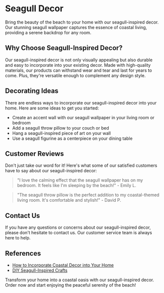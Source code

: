 <!--font:Roboto-->

# Seagull Decor

Bring the beauty of the beach to your home with our seagull-inspired decor. Our stunning seagull wallpaper captures the essence of coastal living, providing a serene backdrop for any room.

## Why Choose Seagull-Inspired Decor?

Our seagull-inspired decor is not only visually appealing but also durable and easy to incorporate into your existing decor. Made with high-quality materials, our products can withstand wear and tear and last for years to come. Plus, they're versatile enough to complement any design style.

## Decorating Ideas

There are endless ways to incorporate our seagull-inspired decor into your home. Here are some ideas to get you started:

- Create an accent wall with our seagull wallpaper in your living room or bedroom
- Add a seagull throw pillow to your couch or bed
- Hang a seagull-inspired piece of art on your wall
- Use a seagull figurine as a centerpiece on your dining table

## Customer Reviews

Don't just take our word for it! Here's what some of our satisfied customers have to say about our seagull-inspired decor:

> "I love the calming effect that the seagull wallpaper has on my bedroom. It feels like I'm sleeping by the beach!" - Emily L.

> "The seagull throw pillow is the perfect addition to my coastal-themed living room. It's comfortable and stylish!" - David P.

## Contact Us

If you have any questions or concerns about our seagull-inspired decor, please don't hesitate to contact us. Our customer service team is always here to help.

## References

- [How to Incorporate Coastal Decor into Your Home](#)
- [DIY Seagull-Inspired Crafts](#)

Transform your home into a coastal oasis with our seagull-inspired decor. Order now and start enjoying the peaceful serenity of the beach!

<!--

Write me content for website with wallpaper which alt text is:

"A close-up of a seagull in flight"

The name/title of the page should not be 1:1 copy of the alt text but rather a real content of the website which is using this wallpaper.

- Use markdown format 
- Start with heading
- Heading should be short and concise
- The content should look like a real website 
- The website should not be about the wallpaper, wallpaper is just a related background
- Heading should be contain work "wallpaper" or "background"
- Include real sections like references, contact, user stories, etc. use things relevant to the page purpose.
- Feel free to use structure like headings, bullets, numbering, blockquotes, paragraphs, horizontal lines, etc.
- You can use formatting like bold or _italic_
- You can include UTF-8 emojis
- Links should be only #hash anchors (and you can refer to the document itself)
- Do not include images


---


# Coastal Vibes: Bring the Beach to Your Home with Seagull Wallpaper

Transform your home into a beach oasis with our stunning seagull wallpaper. Our high-quality wallpaper captures the beauty of a seagull in flight, bringing a sense of coastal calmness to any room.

## Why Choose Seagull Wallpaper?

Our seagull wallpaper is not only visually appealing but also durable and easy to install. Made with high-quality materials, it can withstand wear and tear and last for years to come. The wallpaper is also easy to clean, making it perfect for homes with children or pets.

## Decorating Ideas

There are endless ways to incorporate our seagull wallpaper into your home decor. Here are some ideas to get you started:

- Create an accent wall in your living room or bedroom
- Use it as a backdrop for your home office or workspace
- Add a coastal touch to your bathroom or laundry room
- Use it to decorate your beach house or vacation rental

## Customer Reviews

Don't just take our word for it! Here's what some of our satisfied customers have to say about our seagull wallpaper:

> "I absolutely love this wallpaper! It adds the perfect touch of beachy vibes to my living room." - Sarah M.

> "The quality of this wallpaper is amazing. It was easy to install and looks great in my bathroom." - John D.

## Contact Us

If you have any questions or concerns about our seagull wallpaper, please don't hesitate to contact us. Our customer service team is always here to help.

## References

- [How to Install Wallpaper](#)
- [Wallpaper Maintenance Tips](#)

Bring the beauty of the beach to your home with our seagull wallpaper. Order now and start enjoying the coastal vibes!


---


Heading should not include word "wallpaper". The website should not be about the wallpaper itself, wallpaper is just a related background, rewrite whole content.


---


# Coastal Vibes: Transform Your Home with Seagull-Inspired Decor

Bring the beauty of the beach to your home with our seagull-inspired decor. Our stunning seagull wallpaper captures the essence of coastal living, providing a serene backdrop for any room.

## Why Choose Seagull-Inspired Decor?

Our seagull-inspired decor is not only visually appealing but also durable and easy to incorporate into your existing decor. Made with high-quality materials, our products can withstand wear and tear and last for years to come. Plus, they're versatile enough to complement any design style.

## Decorating Ideas

There are endless ways to incorporate our seagull-inspired decor into your home. Here are some ideas to get you started:

- Create an accent wall with our seagull wallpaper in your living room or bedroom
- Add a seagull throw pillow to your couch or bed
- Hang a seagull-inspired piece of art on your wall
- Use a seagull figurine as a centerpiece on your dining table

## Customer Reviews

Don't just take our word for it! Here's what some of our satisfied customers have to say about our seagull-inspired decor:

> "I love the calming effect that the seagull wallpaper has on my bedroom. It feels like I'm sleeping by the beach!" - Emily L.

> "The seagull throw pillow is the perfect addition to my coastal-themed living room. It's comfortable and stylish!" - David P.

## Contact Us

If you have any questions or concerns about our seagull-inspired decor, please don't hesitate to contact us. Our customer service team is always here to help.

## References

- [How to Incorporate Coastal Decor into Your Home](#)
- [DIY Seagull-Inspired Crafts](#)

Transform your home into a coastal oasis with our seagull-inspired decor. Order now and start enjoying the peaceful serenity of the beach!

-->

